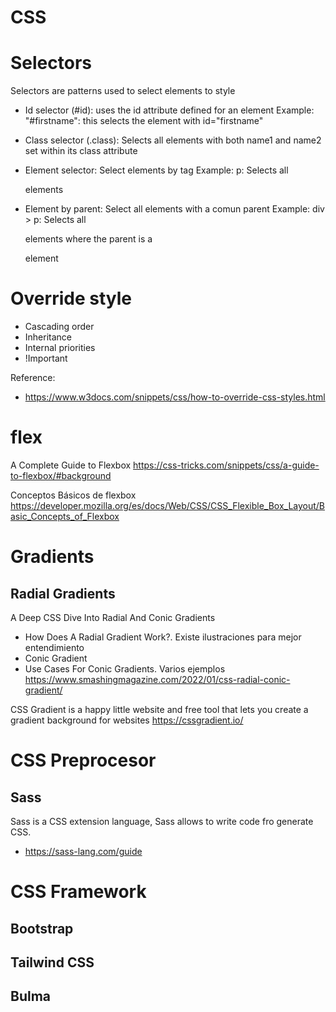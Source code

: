 # CSS

# Selectors

Selectors are patterns used to select elements to style

- Id selector (#id): uses the id attribute defined for an element
Example:
"#firstname": this selects the element with id="firstname"

- Class selector (.class): Selects all elements with both name1 and name2 set within its class attribute

- Element selector: Select elements by tag
Example:
p: Selects all <p> elements

- Element by parent: Select all elements with a comun parent
Example:
div > p: Selects all <p> elements where the parent is a <div> element


# Override style
- Cascading order
- Inheritance
- Internal priorities
- !Important


Reference:
- https://www.w3docs.com/snippets/css/how-to-override-css-styles.html


# flex 

 A Complete Guide to Flexbox 
https://css-tricks.com/snippets/css/a-guide-to-flexbox/#background

Conceptos Básicos de flexbox
https://developer.mozilla.org/es/docs/Web/CSS/CSS_Flexible_Box_Layout/Basic_Concepts_of_Flexbox


# Gradients 

## Radial  Gradients 

A Deep CSS Dive Into Radial And Conic Gradients
- How Does A Radial Gradient Work?. Existe ilustraciones para mejor entendimiento
- Conic Gradient
- Use Cases For Conic Gradients. Varios ejemplos
https://www.smashingmagazine.com/2022/01/css-radial-conic-gradient/


CSS Gradient is a happy little website and free tool that lets you create a gradient background for websites
https://cssgradient.io/

# CSS Preprocesor

## Sass

Sass is a CSS extension language, Sass allows to write code fro generate CSS.

- https://sass-lang.com/guide



# CSS Framework

## Bootstrap

## Tailwind CSS

## Bulma
